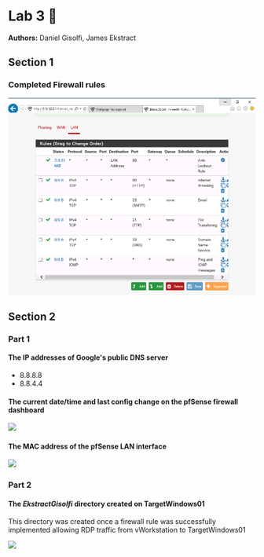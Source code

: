# Lab 3 :closed_lock_with_key:

**Authors:** Daniel Gisolfi, James Ekstract

## Section 1

### Completed Firewall rules

![](./imgs/firewall_rules_applied.png)



## Section 2

### Part 1



#### The IP addresses of Google's public DNS server

* 8.8.8.8
* 8.8.4.4



#### The current date/time and last config change on the pfSense firewall dashboard

![](\imgs\2.1.1.PNG)



#### The MAC address of the pfSense LAN interface

![](\imgs\2.1.2.PNG)







### Part 2

#### The *EkstractGisolfi* directory created on TargetWindows01

This directory was created once a firewall rule was successfully implemented allowing RDP traffic from vWorkstation to TargetWindows01

![](\imgs\2.2.1.PNG)